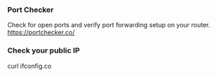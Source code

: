###   Port Checker
Check for open ports and verify port forwarding setup on your router.
https://portchecker.co/

###  Check your public IP
curl ifconfig.co  
